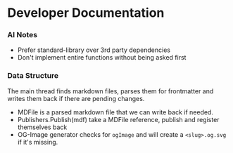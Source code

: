 # Developer Documentation

### AI Notes

- Prefer standard-library over 3rd party dependencies
- Don't implement entire functions without being asked first

### Data Structure

The main thread finds markdown files, parses them for frontmatter and writes them back if there are pending changes.

- MDFile is a parsed markdown file that we can write back if needed.
- Publishers.Publish(mdf) take a MDFile reference, publish and register themselves back
- OG-Image generator checks for `ogImage` and will create a `<slug>.og.svg` if it's missing.
